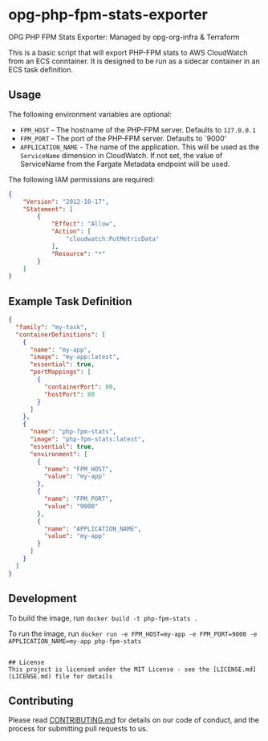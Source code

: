 # opg-php-fpm-stats-exporter
OPG PHP FPM Stats Exporter: Managed by opg-org-infra &amp; Terraform

This is a basic script that will export PHP-FPM stats to AWS CloudWatch from an ECS conntainer. It is designed to be run as a sidecar container in an ECS task definition.

## Usage
The following environment variables are optional:
- `FPM_HOST` - The hostname of the PHP-FPM server. Defaults to `127.0.0.1`
- `FPM_PORT` - The port of the PHP-FPM server. Defaults to `9000'
- `APPLICATION_NAME` - The name of the application. This will be used as the `ServiceName` dimension in CloudWatch. If not set, the value of ServiceName from the Fargate Metadata endpoint will be used.

The following IAM permissions are required:
```json
{
    "Version": "2012-10-17",
    "Statement": [
        {
            "Effect": "Allow",
            "Action": [
                "cloudwatch:PutMetricData"
            ],
            "Resource": "*"
        }
    ]
}
```


## Example Task Definition
```json
{
  "family": "my-task",
  "containerDefinitions": [
    {
      "name": "my-app",
      "image": "my-app:latest",
      "essential": true,
      "portMappings": [
        {
          "containerPort": 80,
          "hostPort": 80
        }
      ]
    },
    {
      "name": "php-fpm-stats",
      "image": "php-fpm-stats:latest",
      "essential": true,
      "environment": [
        {
          "name": "FPM_HOST",
          "value": "my-app"
        },
        {
          "name": "FPM_PORT",
          "value": "9000"
        },
        {
          "name": "APPLICATION_NAME",
          "value": "my-app"
        }
      ]
    }
  ]
}
```


## Development
To build the image, run `docker build -t php-fpm-stats .`

To run the image, run `docker run -e FPM_HOST=my-app -e FPM_PORT=9000 -e APPLICATION_NAME=my-app php-fpm-stats`
```

## License
This project is licensed under the MIT License - see the [LICENSE.md](LICENSE.md) file for details
```

## Contributing
Please read [CONTRIBUTING.md](CONTRIBUTING.md) for details on our code of conduct, and the process for submitting pull requests to us.
```
